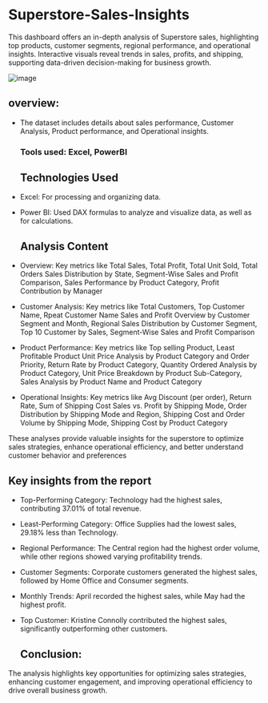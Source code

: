 # Superstore-Sales-Insights
This dashboard offers an in-depth analysis of Superstore sales, highlighting top products, customer segments, regional performance, and operational insights. Interactive visuals reveal trends in sales, profits, and shipping, supporting data-driven decision-making for business growth.

![image](https://github.com/user-attachments/assets/cada2bb1-e565-4e86-aeb3-8e80cdb3cb06)

## overview:

* The dataset includes details about sales performance, Customer Analysis, Product performance, and Operational insights.

  ### Tools used: Excel, PowerBI

   ## Technologies Used
* Excel: For processing and organizing data.
* Power BI: Used DAX formulas to analyze and visualize data, as well as for calculations.

    ## Analysis Content
* Overview: Key metrics like Total Sales, Total Profit, Total Unit Sold, Total Orders 
           Sales Distribution by State, Segment-Wise Sales and Profit Comparison, Sales Performance by Product Category, Profit Contribution by Manager 
* Customer Analysis: Key metrics like Total Customers, Top Customer Name, Rpeat Customer Name
           Sales and Profit Overview by Customer Segment and Month, Regional Sales Distribution by Customer Segment, Top 10 Customer by Sales, Segment-Wise Sales and Profit Comparison
* Product Performance: Key metrics like Top selling Product, Least Profitable Product
           Unit Price Analysis by Product Category and Order Priority, Return Rate by Product Category, Quantity Ordered Analysis by Product Category,
           Unit Price Breakdown by Product Sub-Category, Sales Analysis by Product Name and Product Category
* Operational Insights: Key metrics like Avg Discount (per order), Return Rate, Sum of Shipping Cost
                        Sales vs. Profit by Shipping Mode, Order Distribution by Shipping Mode and Region, Shipping Cost and Order Volume by Shipping Mode, Shipping Cost by Product Category

  
These analyses provide valuable insights for the superstore to optimize sales strategies, enhance operational efficiency, and better understand customer behavior and preferences

  ## Key insights from the report
* Top-Performing Category: Technology had the highest sales, contributing 37.01% of total revenue.
* Least-Performing Category: Office Supplies had the lowest sales, 29.18% less than Technology.
* Regional Performance: The Central region had the highest order volume, while other regions showed varying profitability trends.
* Customer Segments: Corporate customers generated the highest sales, followed by Home Office and Consumer segments.
* Monthly Trends: April recorded the highest sales, while May had the highest profit.
* Top Customer: Kristine Connolly contributed the highest sales, significantly outperforming other customers.

    ## Conclusion:
The analysis highlights key opportunities for optimizing sales strategies, enhancing customer engagement, and improving operational efficiency to drive overall business growth.
